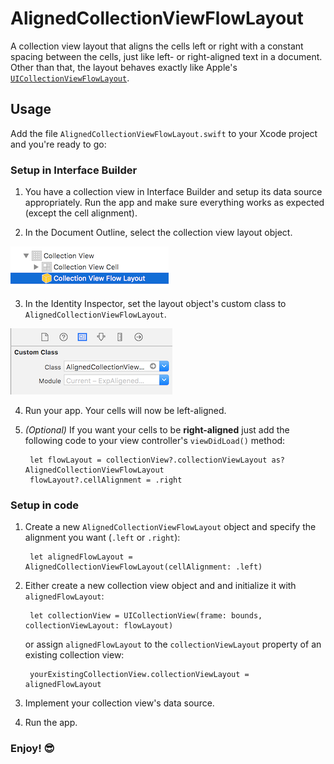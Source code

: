 # AlignedCollectionViewFlowLayout
A collection view layout that aligns the cells left or right with a constant spacing between the cells, just like left- or right-aligned text in a document. Other than that, the layout behaves exactly like Apple's [`UICollectionViewFlowLayout`](https://developer.apple.com/reference/uikit/uicollectionviewflowlayout).

## Usage

Add the file `AlignedCollectionViewFlowLayout.swift` to your Xcode project and you're ready to go:

### Setup in Interface Builder

1. You have a collection view in Interface Builder and setup its data source appropriately. Run the app and make sure everything works as expected (except the cell alignment).

2. In the Document Outline, select the collection view layout object.

![Screenshot of the Flow Layout object in Interface Builder](Screenshot_Interface-Builder_Flow-Layout-Object.png)

3. In the Identity Inspector, set the layout object's custom class to `AlignedCollectionViewFlowLayout`.

![Screenshot: How to set a custom class for the layout object in Interface Builder](Screenshot_Interface-Builder_Flow-Layout_Custom-Class.png)

4. Run your app. Your cells will now be left-aligned.

5. _(Optional)_ If you want your cells to be **right-aligned** just add the following code to your view controller's `viewDidLoad()` method:

        let flowLayout = collectionView?.collectionViewLayout as? AlignedCollectionViewFlowLayout
        flowLayout?.cellAlignment = .right

### Setup in code

1. Create a new `AlignedCollectionViewFlowLayout` object and specify the alignment you want (`.left` or `.right`):

        let alignedFlowLayout = AlignedCollectionViewFlowLayout(cellAlignment: .left)
        
2. Either create a new collection view object and and initialize it with `alignedFlowLayout`:

        let collectionView = UICollectionView(frame: bounds, collectionViewLayout: flowLayout)
     
   or assign `alignedFlowLayout` to the `collectionViewLayout` property of an existing collection view:
   
        yourExistingCollectionView.collectionViewLayout = alignedFlowLayout
        
3. Implement your collection view's data source.

4. Run the app.

### Enjoy! 😎
